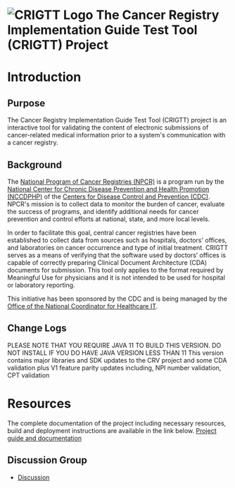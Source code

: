 # ![CRIGTT Logo](https://github.com/esacinc/crigtt/raw/master/crigtt-core/src/main/resources/META-INF/resources/static/images/crigtt-logo-48x48.png) The Cancer Registry Implementation Guide Test Tool (CRIGTT) Project

# Introduction

## Purpose

The Cancer Registry Implementation Guide Test Tool (CRIGTT) project is an interactive tool for validating the content of electronic submissions of
cancer-related medical information prior to a system's communication with a cancer registry.

## Background

The [National Program of Cancer Registries (NPCR)](http://www.cdc.gov/cancer/npcr/) is a program run by the
[National Center for Chronic Disease Prevention and Health Promotion (NCCDPHP)](http://www.cdc.gov/chronicdisease/) of the
[Centers for Disease Control and Prevention (CDC)](http://www.cdc.gov/). NPCR's mission is to collect data to monitor the burden of cancer, evaluate the
success of programs, and identify additional needs for cancer prevention and control efforts at national, state, and more local levels.

In order to facilitate this goal, central cancer registries have been established to collect data from sources such as hospitals, doctors' offices, and
laboratories on cancer occurrence and type of initial treatment. CRIGTT serves as a means of verifying that the software used by doctors’ offices is capable of
correctly preparing Clinical Document Architecture (CDA) documents for submission. This tool only applies to the format required by Meaningful Use for
physicians and it is not intended to be used for hospital or laboratory reporting.

This initiative has been sponsored by the CDC and is being managed by the [Office of the National Coordinator for Healthcare IT](http://www.healthit.gov/).

## Change Logs

PLEASE NOTE THAT YOU REQUIRE JAVA 11 TO BUILD THIS VERSION. DO NOT INSTALL IF YOU DO HAVE JAVA VERSION LESS THAN 11
This version contains major libraries and SDK updates to the CRV project and some CDA validation plus V1 feature parity updates including, NPI number validation, CPT validation


# Resources
The complete documentation of the project including necessary resources, build and deployment instructions are available in the link below.
[Project guide and documentation](https://oncprojectracking.healthit.gov/wiki/display/CRIGTT/Test+Data+Documentation)

## Discussion Group

* [Discussion](http://groups.google.com/group/cancer-reg-testing-tool)
